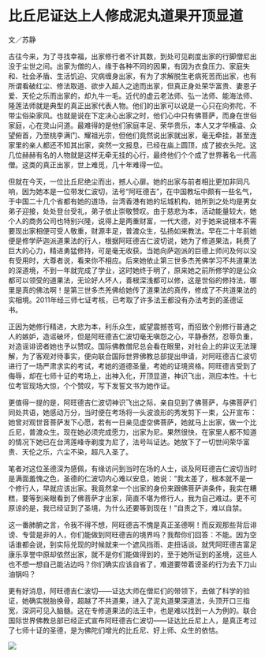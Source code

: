 # 比丘尼证达上人修成泥丸道果开顶显道

文／苏静

古往今来，为了寻找幸福，出家修行者不计其数，到处可见剃度出家的行脚僧尼出没于尘世之间。出家为僧的人，缘于各种不同的因果，有因为衣食压力、家庭失和、社会矛盾、生活饥迫、灾病缠身出家，有为了求解脱生老病死苦而出家，也有所谓看破红尘、修法取道、欲步入超人之途而出家，但真正身处荣华富贵、妻恩子爱、天伦之乐而出家的，却九牛一毛。近代的虚云老法师、弘一法师、能海法师、隆莲法师就是典型的真正出家代表人物。他们的出家可以说是一心只在向弥陀，不带尘俗染家风。也就是说在下定决心出家之时，他们心中只有佛菩萨，而身在世俗家庭，心在灵山问道。最难得的是他们家庭丰足、荣华贵乐，本人又才华横溢、众望俯首，乃至桃李满门、耀祖光宗，但他们竟然说出家就出家，毫无牵挂，甚至连家里的亲人都还不知其出家，突然一文报息，已经在庙上圆顶，成了披衣头陀。这几位赫赫有名的人物就是这样无牵无挂的心行，最终他们个个成了世界著名一代高僧。这类的真正出家，世上难觅，几十年难得一位。

但就在今天，一位比丘尼绝尘而出，撼人心扉。她的出家与前者相比更加非同凡响，因为她本是一位带发仁波切，法号“阿旺德吉”，在中国教坛中颇有一些名气，于中国二十几个省都有她的道场，台湾香港有她的坛城机构，她所到之处均是男女弟子迎接，处处登台受礼，弟子依止崇敬赞叹。由于慈悲为本，活动能量较大，她个人的商务公司也特别兴隆，说得上是两重财富，一代大德，对于她来说根本不需要现出家相便可受人敬重，财源丰足，普渡众生，弘扬如来教法。早在二十年前她便是修学萨迦派道果法的行人，根据阿旺德吉仁波切说，她为了修道果法，耗费了巨大的心力，精进勇猛修持，可是毫无收获。当她向萨迦派的巨德上师问及何以没有受用时，大尊者说，看来你不相应。后来她依止第三世多杰羌佛学习不共道果法的深道境，不到一年就完成了学业，这时她终于明了，原来她之前所修学的是公众都可以领受的道果法，无论好人坏人，善根深浅都可以修，这是世俗的修持法，哪里是真的佛法啊！是第三世多杰羌佛给她传了道果法的真传，修成了不共道果法的实相境。2011年经三师七证考核，已考取了许多法王都没有办法考到的圣德证书。

正因为她修行精进，大悲为本，利乐众生，威望震撼苍穹，而招致个别修行普通之人的嫉妒，造谣破坏，但是阿旺德吉仁波切毫无嗔怨之心，平静泰然，忍辱负重，对造谣诽谤者她也予以赞叹。国际佛教僧尼总会看在眼里，对社会上的非议无法理解，为了客观对待事实，便向联合国际世界佛教总部提出申请，对阿旺德吉仁波切进行了一场严肃求实的考试，考她的道德圣量，考她的证境资格。阿旺德吉受到了侮辱，却在七师十证的考场上，出神入化，开顶显道，神识飞出，测应本性。十七位考官现场大惊，个个赞叹，写下发誓文书为她作证。

更值得一提的是，阿旺德吉仁波切神识飞出之际，亲自见到了佛菩萨，与佛菩萨们同处共语，她感动万分，当时便在考场将一头波浪形的秀发剪下一束，公开宣布：她曾对观世音菩萨发下心愿，若有一日亲见虚空佛菩萨，她就马上出家，做一个比丘尼，普渡众生。现在她必须完成愿力，出家为尼。果然很快，在家里人都不知道的情况下她已在台湾莲峰寺剃度为尼了，法号叫证达。她放下了一切世间荣华富贵、天伦之乐，六尘不染，超凡入圣了。

笔者对这位圣德深为感佩，有缘访问到当时在场的人士，谈及阿旺德吉仁波切当时是满面羞愧之色，圣德的仁波切内心难以安息，她说：“我太差了，根本就不是一个修行人，早就应该出家。我竟然拿一个出家的身份来跟佛菩萨讲条件，我实在糟糕，要等到亲眼看到了佛菩萨才出家，简直不堪为修行人，我为自己难过。更不可原谅的是，我已经证到了圣境，为什么还要等到现在！”自责之下，难以自禁。

这一番肺腑之言，令我不得不想，阿旺德吉不愧是真正圣德啊！而反观那些背后诽谤、专营是非的人，你们能做到阿旺德吉的境界吗？我帮你们回答：不能。因为空话谁都会说，到实际兑现的时候就来一个遮风挡雨、走扭话谈。就凭阿旺德吉富足康乐享誉中原却依然出家，就不是你们能做得到的，至于她所证到的圣境，这些人也不想一想自己能沾边吗？你们确实应该自省了，难道要带着谤圣的行为去下刀山油锅吗？

更有好消息，阿旺德吉仁波切——证达大师在僧尼们的带领下，去做了科学的验证，她确实脱胎换骨，超越了不共道果，进入了泥丸道果深道法，头顶开口三指宽，深洞可见入脑髓。这在专修道果法的法王中，也是难以找到一人为例的。联合国际世界佛教总部已经正式宣布阿旺德吉仁波切——证达比丘尼上人，是真正考过了七师十证的圣德，是为佛陀们增光的比丘尼、好上师、众生的依怙。

![](https://s2.loli.net/2022/04/04/CXVGqn6ox4hAksw.png)